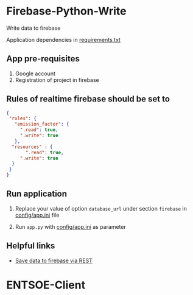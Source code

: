 # Firebase-Python-Write

Write data to firebase

Application dependencies in [requirements.txt](requirements.txt)

## App pre-requisites

1. Google account
2. Registration of project in firebase

## Rules of realtime firebase should be set to
```json
{
 "rules": {
   "emission_factor": {
     ".read": true,
     ".write": true
   },
  "resources" : {
       ".read": true,
     ".write": true
  }
 }
}
```

## Run application

1. Replace your value of option `database_url` under section `firebase` in [config/app.ini](config/app.ini) file  

2. Run `app.py` with [config/app.ini](config/app.ini) as parameter



## Helpful links
* [Save data to firebase via REST](https://firebase.google.com/docs/database/rest/save-data?authuser=1)

# ENTSOE-Client
